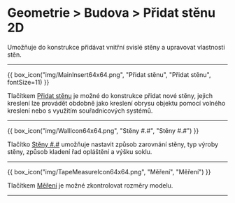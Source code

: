 
<h1>Geometrie &gt; Budova &gt; Přidat stěnu 2D</h1>

<p>Umožňuje do konstrukce přidávat vnitřní svislé stěny a upravovat vlastnosti stěn.</p>

<hr class="main"> <!-- Vodorovná čára jako oddělovač sekce -->

{{ box_icon("img/MainInsert64x64.png", "Přidat stěnu", "Přidat stěnu", fontSize=11) }}

<p>Tlačítkem <u>Přidat stěnu</u> je možné do konstrukce přidat nové stěny, jejich kreslení lze provádět obdobně jako kreslení obrysu objektu pomocí volného kreslení nebo s využitím souřadnicových systémů.</p>

<hr class="main"> <!-- Vodorovná čára jako oddělovač sekce -->

{{ box_icon("img/WallIcon64x64.png", "Stěny #.#", "Stěny #.#") }} 

<p>Tlačítko <u>Stěny #.#</u> umožňuje nastavit způsob zarovnání stěny, typ výroby stěny, způsob kladení řad opláštění a výšku soklu.</p>

<hr class="main"> <!-- Vodorovná čára jako oddělovač sekce -->

{{ box_icon("img/TapeMeasureIcon64x64.png", "Měření", "Měření") }}

<p>Tlačítkem <u>Měření</u> je možné zkontrolovat rozměry modelu.</p>

<hr class="main"> <!-- Vodorovná čára jako oddělovač sekce -->

<!-- product: HiStruct Building Configurator -->



